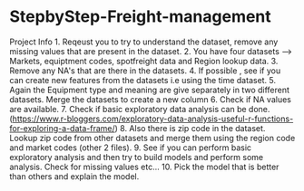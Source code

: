 # StepbyStep-Freight-management
Project Info  1. Reqeust you to try to understand the dataset, remove any missing values that are present in the dataset.  2. You have four datasets --> Markets, equiptment codes, spotfreight data and Region lookup data. 3. Remove any NA's that are there in the datasets.  4. If possible , see if you can create new features from the datasets i.e using the time dataset.  5. Again the Equipment type and meaning are give separately in two different datasets. Merge the datasets to create a new column 6. Check if NA values are available.  7. Check if basic exploratory data analysis can be done.  (https://www.r-bloggers.com/exploratory-data-analysis-useful-r-functions-for-exploring-a-data-frame/)  8. Also there is zip code in the dataset. Lookup zip code from other datasets and merge them using the region code and market codes (other 2 files). 9. See if you can perform basic exploratory analysis and then try to build models and perform some analysis. Check for missing values etc...  10. Pick the model that is better than others and explain the model. 

